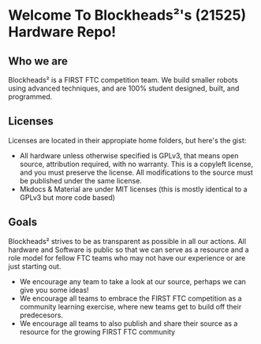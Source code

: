 # Welcome To Blockheads²'s (21525) Hardware Repo!

## Who we are
Blockheads² is a FIRST FTC competition team. We build smaller robots using advanced techniques, and are 100% student designed, built, and programmed.

## Licenses
Licenses are located in their appropiate home folders, but here's the gist:

- All hardware unless otherwise specified is GPLv3, that means open source, attribution
required, with no warranty. This is a copyleft license, and you must preserve the license. All modifications to the source must be published under the same license. 
- Mkdocs & Material are under MIT licenses (this is mostly identical to a GPLv3 but more code based)

## Goals
Blockheads² strives to be as transparent as possible in all our actions. All hardware and Software is public so that we can serve as a resource and a role model for fellow FTC teams who may not have our experience or are just starting out. 

 - We encourage any team to take a look at our source, perhaps we can give you some ideas!
 - We encourage all teams to embrace the FIRST FTC competition as a community learning exercise, where new teams get to build off their predecesors. 
 - We encourage all teams to also publish and share their source as a resource for the growing FIRST FTC community